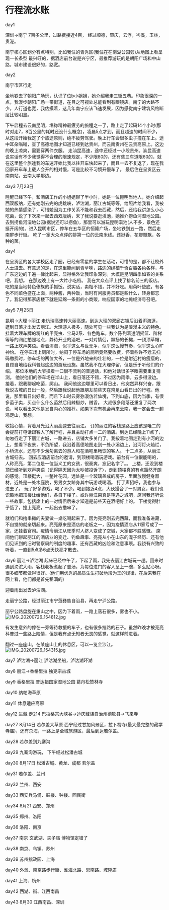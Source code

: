 # 行程流水账


day1

深圳->南宁
7百多公里，过路费接近4百，
经过顺德，肇庆，云浮，岑溪，玉林，贵港。

南宁核心区划分有点特别，比如我住的青秀区(我住在在南湖公园旁)从地图上看呈现一长条型
最兴旺的，据酒店前台说是兴宁区，最推荐游玩的是朝阳广场和中山路，城市建设很好的，路宽。

day2

南宁市区行走

坐地铁去了朝阳广场玩，认识了位b小姐姐，她介绍我走三街五巷。印象很深的一点，我漫步朝阳广场一带街道，在目之可视处总能看到有眼镜店。南宁的大路不少，人行道也宽，我估摸着，这几年南宁应该飞速发展，因为感觉南宁建筑风格断层比较明显。

下午启程去云南昆明，堪称精神最疲劳的旅程之一了，路上走了起码14个小时(那时对走7，8百公里的耗时还没什么概念)，凌晨5点才到，而且超速的时间不少，从这段开始我定了个旅途原则，绝不疲劳驾驶。晚上行车会很多虫子撞在车上。途中耳朵嗡嗡，查了高德地图才知道已经到达贵州，而云南贵州在云贵高原上。这边的晚上凉爽，需要穿两件衣服。
走汕昆高速，途中还经过一小段贵州。汕昆高速说实话有不少我觉得不合理的限速规定，不少限80的，还有些三车道限60的，就在这里整个旅途我的车速开始比我以往开车快起来了，而且一去不复返了，现在我回家开车车上载人会开的相对慢，可是比较不习惯开慢车了。
最后住在呈贡区云南南站，云南大学那边。

day3 7月23日

睡醒已经下午，和酒店工作的小姐姐聊了半小时，她是一位昆明当地人，她介绍起西双版纳，还有她刚去完的虎跳峡，泸沽湖，丽江古城等等，给照片给我看，我被她的热情感染了，可惜她因为工作关系不能和我去西藏，然后，还给我讲怎么小心吃菌，说了下次来一起去西双版纳，末了我说要逛滇池，她推介捞鱼河湿地公园。去到捞鱼河湿地公园(据说还可以捞鱼)，那里可以游玩昆明滇池(人不多，景色还挺开阔的)。进入昆明市区，停车在五华区的恒隆广场，坐地铁到五一路，然后走南屏步行街。
吃了一家大众点评的排第一位的云南米线。还挺香，花瓣飘飘，各种的菌。

day4

在呈贡区的各大学校区走了圈，已经有零星的学生在活动，可惜的是，都不让校外人士进去。有意思的是，在这里能闻到青草味，路边的绿植千奇百趣各色各样，与广东这边的千遍一律比起来，显得格外让我印象深刻。大概是昆明四季如春的关系吧，我想。
在那边晚上有一大片小吃档。
我在大众点评上找了排名前三的饭店。吃的是当地特色傣族的手抓饭。说实话，卖相不错，并不好吃。用荷叶垫底，有各色不同菜色盛在上面，两种酱，两种饭，当时有问服务员都是些什么，转身都忘了。我记得那家店楼下就是延绵一条街的小商贩，响应国家的地摊经济号召吧。

day5 7月25日

昆明->大理->丽江
走杭瑞高速转大丽高速。到达大理的双廊古镇后沿着洱海逛，逛到日落才出发去丽江。大理游人极多，随处可见一些我认为是浪漫主义的特色。挂着大理车牌的粉红的甲壳虫、宝马2系、各色跑车，数个陈列着透明摇篮、阶梯等等的网红拍照地点，静待开业的酒吧，一对对情侣，飘扬的长裙，一顶顶草帽，一路上欢声笑语。看着洱海，似乎这么与世无争，似乎这么慢节奏，似乎这么心旷神怡。
在停车场上厕所时，纳闷于停车场的厕所竟然要收费，怀着些许不忿去扫码缴费时，停车场的两位大爷，一位是外地来的壮壮的，一位是附近村的瘦瘦的，自顾自地给我科普起这边的游玩设施。虽然我不在大理停留，但是乐于听他们的介绍。
那位本地的大爷操着一口很不流利的普通话，和他对话很多字眼需要重复猜测。
他说他们的停车场在半山上，看日落还不错，不过因为雨季，云多得没边。接着，跟我聊起吃菌，爬山。
我问他这边哪里可以看日出。他突然异样兴奋，跟我说古城的日出一般，然后跟我说起他跟朋友前些天在鸡足山看日出的行程。他说，那里看日出好看，而且下山时云雾弥漫仿若仙境，下到山底，因为当季，有很多菌子卖，买点什么什么菌然后用辣椒炒，贼香。
大叔很多段落还重复了两次说，可以看出来他是发自内心的推荐。如果下次有机会再来云南，我一定会去一趟鸡足山，我想。

收拾心情，背着月光沿大丽高速去往丽江。
订的丽江的客栈是路上应该是唯二的会提前打电话跟客人了解行程，并且主动打点一二的酒店。到达已经晚上11点了，匆匆行走了下丽江古城，一路进去，店铺大多关门了。我按着地图走到有小河的边上，想看下夜景，不负所望，我沿着高德地图走到一处小溪边上，沿河灯火灿烂，小桥流水，还有不少匆匆离去的游人和在酒吧里畅饮的客人。
十二点多，从丽江古城归去。
回去应酒店前台的邀请，到顶楼喝酒玩游戏。前台有一位很能喝的，人称亮亮，第二位是一位当义工的女孩，很豪爽，忘记名字了。。
上楼，还没到楼顶已经听到欢声笑语（记得隔天因为太吵被投诉了），走到顶楼真的有点豁然开朗的感觉。顶楼挺大，一整片花园，远处是一个玻璃盖成的房子，里面放慢健身器材，近处是一处木庭院，男男女女跻身其中玩游戏喝酒。
打了声招呼，我也参与进去了。
玩了好多游戏，喝了不少。喝到接近4点，大伙撮合了一对男女，我们也识趣地把顶楼让给他们，各自下楼了。或许丽江果真是艳遇之城吧，席间我还听说一些故事，包括席上的一对情侣后来才知道是前些天在酒吧好上的。
下楼觉得肚子饿了，撞上亮亮，一起出去撸串了。

就咱们和撸串摊的夫妻做一桌吃喝起来了。因为亮亮刚去完西藏，而我准备进藏，不自觉的就亲切起来。亮亮原来是酒店的老板之一，因为疫情酒店从11家亏成了一家，还挂着官司。疫情令丽江从旺季时人挤人变成了空城，大家都不胜感慨。
席间他们聊起丽江的酒店业的变迁、钓鱼趣事、亮亮从小在山东的混子经历、还有他们见识到的旧时警察局的制度的趣事、还有西藏的凶险和注意事项。我饶有兴致的听着，一直到5点多6点天快亮才散去。

day6
丽江->泸沽湖
起床已经中午了，下起了雨，我先去丽江古城玩一趟。回来时遇到滂沱大雨，客栈老板煮起了姜汤，为每位进门的客人呈上一碗，多么贴心呀。很多细节都做得很好。(他们用优秀的品质生生打破地段为王的规律，在后来我在网上看，他们都是首先租满的)

迎着雨出发去泸沽湖。

走丽宁公路，经过丽江市宁蒗彝族自治县，再走宁泸公路。

丽宁公路盘旋在重山之中，因为下着雨，一路上落石很多，雾也不小。
![IMG_20200726_154812.jpg](IMG_20200726_154812.jpg)

有发生意外的停在一旁等待救援的车子，也有很多挡路的石子。虽然昨晚才被亮亮科普过一些路上险情，但是我有点无知者无畏的感觉，就这样前进着。

翻过一座座山，在某座山上的休息区，可以一览金沙江。
![IMG_20200726_154315.jpg](IMG_20200726_154315.jpg)



day7
泸沽湖->丽江
泸沽湖坐船，泸沽湖环湖


day8
丽江->香格里拉
独克宗古城


day9
香格里拉
普达措国家湿地公园
葛丹松赞林寺


day10
纳帕海草原


day11
休息适应高原

day12
进藏
走214
巴拉格宗大峡谷->迪庆藏族自治州德钦县->飞来寺




day27 8月14日
若尔盖大草原
西宁经过甘加风景区，拉卜楞寺(最大最完整的藏学寺庙)，还有尕海，一路上是全域旅游区，最后到达若尔盖。



day28
若尔盖到九寨沟


day29
九寨沟游玩，
下午经过松潘古城



day30 8月17日
松潘古城、黄龙、成都 若尔盖



day31
若尔盖、兰州


day32
兰州、西安


day33
西安兵马俑、鼓楼、钟楼、回民街


day34 8月21
西安、郑州


day35
郑州、洛阳


day36
洛阳、南京



day37
南京 玄武湖、夫子庙
博物馆定错了

day38
南京、乌镇、苏州


day39
苏州拙政园、上海



day40
外滩、南京路步行街、淮海北路、思南路、城隍庙


day41
上海、杭州

day42
西湖、街、江西南昌



day43 8月30
江西南昌、深圳















